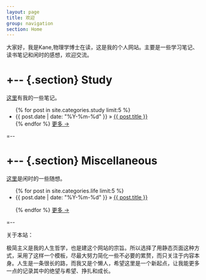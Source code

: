 ```yaml
---
layout: page
title: 欢迎
group: navigation
section: Home
---
```

大家好，我是Kane,物理学博士在读，这是我的个人网站。主要是一些学习笔记、读书笔记和闲时的感想，欢迎交流。

+-- {.section}
Study
========
[这里](/study.html)有我的一些笔记。

<ul class="posts">
  {% for post in site.categories.study limit:5 %}
    <li><span>{{ post.date | date: "%Y-%m-%d" }}</span> &raquo; <a href="{{ post.url }}">{{ post.title }}</a>
<!-- <a class="comments" href="{{ post.url }}#disqus_thread">{{ post.title }}</a> -->
</li>
{% endfor %}
<a href="/study.html">更多 &rarr;</a>
</ul>


=--

+-- {.section}
Miscellaneous
=====
[这里](/life.html)是闲时的一些随想。

<ul class="posts">
  {% for post in site.categories.life limit:5 %}
<!--不用英文，使日期显示更加一目了然。用string 是这样{{ post.date | date_to_string }}  -->
    <li><span>{{ post.date | date: "%Y-%m-%d" }}</span> &raquo; <a href="{{ post.url }}">{{ post.title }}</a>
<!--<a class="comments" href="{{ post.url }}#disqus_thread">{{ post.title }}</a> -->
</li>

  {% endfor %}
<a href="/life.html">更多 &rarr;</a>
</ul>

=--

关于本站：

极简主义是我的人生哲学，也是建这个网站的宗旨。所以选择了用静态页面这种方式，采用了这样一个模板，尽最大努力简化一些不必要的累赘，而只关注于内容本身。人生是一条很长的路，而我又是个懒人，希望这里是一个新起点，让我能更多一点的记录其中的绝望与希望、挣扎和成长。
